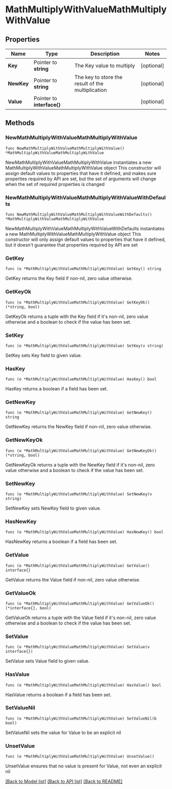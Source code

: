 # MathMultiplyWithValueMathMultiplyWithValue

## Properties

Name | Type | Description | Notes
------------ | ------------- | ------------- | -------------
**Key** | Pointer to **string** | The Key value to multiply | [optional] 
**NewKey** | Pointer to **string** | The key to store the result of the multiplication | [optional] 
**Value** | Pointer to **interface{}** |  | [optional] 

## Methods

### NewMathMultiplyWithValueMathMultiplyWithValue

`func NewMathMultiplyWithValueMathMultiplyWithValue() *MathMultiplyWithValueMathMultiplyWithValue`

NewMathMultiplyWithValueMathMultiplyWithValue instantiates a new MathMultiplyWithValueMathMultiplyWithValue object
This constructor will assign default values to properties that have it defined,
and makes sure properties required by API are set, but the set of arguments
will change when the set of required properties is changed

### NewMathMultiplyWithValueMathMultiplyWithValueWithDefaults

`func NewMathMultiplyWithValueMathMultiplyWithValueWithDefaults() *MathMultiplyWithValueMathMultiplyWithValue`

NewMathMultiplyWithValueMathMultiplyWithValueWithDefaults instantiates a new MathMultiplyWithValueMathMultiplyWithValue object
This constructor will only assign default values to properties that have it defined,
but it doesn't guarantee that properties required by API are set

### GetKey

`func (o *MathMultiplyWithValueMathMultiplyWithValue) GetKey() string`

GetKey returns the Key field if non-nil, zero value otherwise.

### GetKeyOk

`func (o *MathMultiplyWithValueMathMultiplyWithValue) GetKeyOk() (*string, bool)`

GetKeyOk returns a tuple with the Key field if it's non-nil, zero value otherwise
and a boolean to check if the value has been set.

### SetKey

`func (o *MathMultiplyWithValueMathMultiplyWithValue) SetKey(v string)`

SetKey sets Key field to given value.

### HasKey

`func (o *MathMultiplyWithValueMathMultiplyWithValue) HasKey() bool`

HasKey returns a boolean if a field has been set.

### GetNewKey

`func (o *MathMultiplyWithValueMathMultiplyWithValue) GetNewKey() string`

GetNewKey returns the NewKey field if non-nil, zero value otherwise.

### GetNewKeyOk

`func (o *MathMultiplyWithValueMathMultiplyWithValue) GetNewKeyOk() (*string, bool)`

GetNewKeyOk returns a tuple with the NewKey field if it's non-nil, zero value otherwise
and a boolean to check if the value has been set.

### SetNewKey

`func (o *MathMultiplyWithValueMathMultiplyWithValue) SetNewKey(v string)`

SetNewKey sets NewKey field to given value.

### HasNewKey

`func (o *MathMultiplyWithValueMathMultiplyWithValue) HasNewKey() bool`

HasNewKey returns a boolean if a field has been set.

### GetValue

`func (o *MathMultiplyWithValueMathMultiplyWithValue) GetValue() interface{}`

GetValue returns the Value field if non-nil, zero value otherwise.

### GetValueOk

`func (o *MathMultiplyWithValueMathMultiplyWithValue) GetValueOk() (*interface{}, bool)`

GetValueOk returns a tuple with the Value field if it's non-nil, zero value otherwise
and a boolean to check if the value has been set.

### SetValue

`func (o *MathMultiplyWithValueMathMultiplyWithValue) SetValue(v interface{})`

SetValue sets Value field to given value.

### HasValue

`func (o *MathMultiplyWithValueMathMultiplyWithValue) HasValue() bool`

HasValue returns a boolean if a field has been set.

### SetValueNil

`func (o *MathMultiplyWithValueMathMultiplyWithValue) SetValueNil(b bool)`

 SetValueNil sets the value for Value to be an explicit nil

### UnsetValue
`func (o *MathMultiplyWithValueMathMultiplyWithValue) UnsetValue()`

UnsetValue ensures that no value is present for Value, not even an explicit nil

[[Back to Model list]](../README.md#documentation-for-models) [[Back to API list]](../README.md#documentation-for-api-endpoints) [[Back to README]](../README.md)


